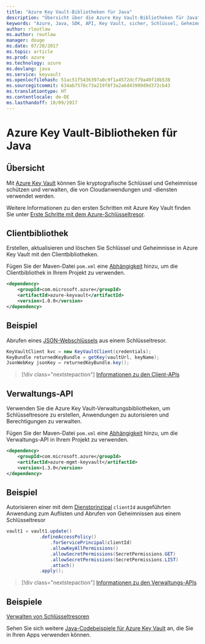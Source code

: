 ```yaml
---
title: "Azure Key Vault-Bibliotheken für Java"
description: "Übersicht über die Azure Key Vault-Bibliotheken für Java"
keywords: "Azure, Java, SDK, API, Key Vault, sicher, Schlüssel, Geheimnisse, Tresor"
author: rloutlaw
ms.author: routlaw
manager: douge
ms.date: 07/20/2017
ms.topic: article
ms.prod: azure
ms.technology: azure
ms.devlang: java
ms.service: keyvault
ms.openlocfilehash: 51ac51f5436397a0c9f1a4572dcf79a40f10b538
ms.sourcegitcommit: 634ab7578c73a219f8f3a2a6d43999d9d372cb43
ms.translationtype: HT
ms.contentlocale: de-DE
ms.lasthandoff: 10/09/2017
---
```

# <a name="azure-key-vault-libraries-for-java"></a>Azure Key Vault-Bibliotheken für Java

## <a name="overview"></a>Übersicht

Mit [Azure Key Vault](/azure/key-vault/) können Sie kryptografische Schlüssel und Geheimnisse schützen und verwalten, die von Cloudanwendungen und -diensten verwendet werden.

Weitere Informationen zu den ersten Schritten mit Azure Key Vault finden Sie unter [Erste Schritte mit dem Azure-Schlüsseltresor](/azure/key-vault/key-vault-get-started).

## <a name="client-library"></a>Clientbibliothek

Erstellen, aktualisieren und löschen Sie Schlüssel und Geheimnisse in Azure Key Vault mit den Clientbibliotheken.

Fügen Sie der Maven-Datei `pom.xml` eine [Abhängigkeit](https://maven.apache.org/guides/getting-started/index.html#How_do_I_use_external_dependencies) hinzu, um die Clientbibliothek in Ihrem Projekt zu verwenden.  

```XML
<dependency>
    <groupId>com.microsoft.azure</groupId>
    <artifactId>azure-keyvault</artifactId>
    <version>1.0.0</version>
</dependency>
```   

## <a name="example"></a>Beispiel

Abrufen eines [JSON-Webschlüssels](https://tools.ietf.org/html/draft-ietf-jose-json-web-key-18) aus einem Schlüsseltresor.

```java
KeyVaultClient kvc = new KeyVaultClient(credentials);
KeyBundle returnedKeyBundle = getKey(vaultUrl, keyName);
JsonWebKey jsonKey = returnedKeyBundle.key();
```

> [!div class="nextstepaction"]
> [Informationen zu den Client-APIs](/java/api/overview/azure/keyvault/clientlibrary)


## <a name="management-api"></a>Verwaltungs-API

Verwenden Sie die Azure Key Vault-Verwaltungsbibliotheken, um Schlüsseltresore zu erstellen, Anwendungen zu autorisieren und Berechtigungen zu verwalten. 

Fügen Sie der Maven-Datei `pom.xml` eine [Abhängigkeit](https://maven.apache.org/guides/getting-started/index.html#How_do_I_use_external_dependencies) hinzu, um die Verwaltungs-API in Ihrem Projekt zu verwenden.  

```XML
<dependency>
    <groupId>com.microsoft.azure</groupId>
    <artifactId>azure-mgmt-keyvault</artifactId>
    <version>1.3.0</version>
</dependency>
```

## <a name="example"></a>Beispiel

Autorisieren einer mit dem [Dienstprinzipal](/azure/azure-resource-manager/resource-group-create-service-principal-portal) `clientId` ausgeführten Anwendung zum Auflisten und Abrufen von Geheimnissen aus einem Schlüsseltresor 

```java
vault1 = vault1.update()
            .defineAccessPolicy()
                .forServicePrincipal(clientId)
                .allowKeyAllPermissions()
                .allowSecretPermissions(SecretPermissions.GET)
                .allowSecretPermissions(SecretPermissions.LIST)
                .attach()
            .apply();
```

> [!div class="nextstepaction"]
> [Informationen zu den Verwaltungs-APIs](/java/api/overview/azure/keyvault/managementapi)


## <a name="samples"></a>Beispiele

[Verwalten von Schlüsseltresoren][1]   

[1]: https://github.com/Azure-Samples/key-vault-java-manage-key-vaults

Sehen Sie sich weitere [Java-Codebeispiele für Azure Key Vault](https://azure.microsoft.com/resources/samples/?platform=java&term=key+vault) an, die Sie in Ihren Apps verwenden können.
